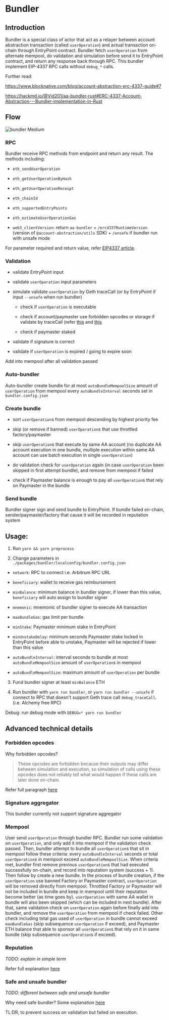 # Bundler


## Introduction

Bundler is a special class of actor that act as a relayer between account abstraction transaction (called `userOperation`) and actual transaction on-chain through EntryPoint contract. Bundler fetch `userOperation` from alternate mempool, do validation and simulation before send it to EntryPoint contract, and return any response back through RPC. This bundler implement EIP-4337 RPC calls without `debug_*` calls.

Further read:

https://www.blocknative.com/blog/account-abstraction-erc-4337-guide#7

https://hackmd.io/@Vid201/aa-bundler-rust#ERC-4337-Account-Abstraction---Bundler-implementation-in-Rust


## Flow

![bundler Medium](https://user-images.githubusercontent.com/48756752/230726201-6953f1f6-67a1-46ea-9dd6-0e24885069b2.png)

### RPC

Bundler receive RPC methods from endpoint and return any result. The methods including:

  - `eth_sendUserOperation`

  - `eth_getUserOperationByHash`

  - `eth_getUserOperationReceipt`

  - `eth_chainId`

  - `eth_supportedEntryPoints`

  - `eth_estimateUserOperationGas`

  - `web3_clientVersion`: return `aa-bundler` + `/erc4337RuntimeVersion` (version of `@account-abstraction/utils` SDK) + `/unsafe` if bundler run with unsafe mode

For parameter required and return value, refer [EIP4337 article](https://eips.ethereum.org/EIPS/eip-4337#rpc-methods-eth-namespace).

### Validation

- validate EntryPoint input

- validate `userOperation` input parameters

- simulate validate `userOperation` by Geth traceCall (or by EntryPoint if input `--unsafe` when run bundler)

  - check if `userOperation` is executable

  - check if account/paymaster use forbidden opcodes or storage if validate by traceCall 
  (refer [this](https://eips.ethereum.org/EIPS/eip-4337#specification-1) and [this](https://eips.ethereum.org/EIPS/eip-4337#forbidden-opcodes])

  - check if paymaster staked

- validate if signature is correct

- validate if `userOperation` is expired / going to expire soon

Add into mempool after all validation passed

### Auto-bundler

Auto-bundler create bundle for at most `autoBundleMempoolSize` amount of `userOperation` from mempool every `autoBundleInterval` seconds set in `bundler.config.json`

### Create bundle

- sort `userOperation`s from mempool descending by highest priority fee

- skip (or remove if banned) `userOperation`s that use throttled factory/paymaster

- skip `userOperation`s that execute by same AA account (no duplicate AA account execution in one bundle, multiple execution within same AA account can use batch execution in single `userOperation`)

- do validation check for `userOperation` again (in case `userOperation` been skipped in first attempt bundle), and remove from mempool if failed

- check if Paymaster balance is enough to pay all `userOperation`s that rely on Paymaster in the bundle

### Send bundle

Bundler signer sign and send bundle to EntryPoint. If bundle failed on-chain, sender/paymaster/factory that cause it will be recorded in reputation system


## Usage:

1. Run `yarn && yarn preprocess`

2. Change parameters in `./packages/bundler/localconfig/bundler.config.json`

  - `network`: RPC to connect i.e. Arbitrum RPC URL

  - `beneficiary`: wallet to receive gas reimbursement

  - `minBalance`: minimum balance in bundler signer, if lower than this value, `beneficiary` will auto assign to bundler signer

  - `mnemonic`: mnemonic of bundler signer to execute AA transaction

  - `maxBundleGas`: gas limit per bundle

  - `minStake`: Paymaster minimum stake in EntryPoint

  - `minUnstakeDelay`: minimum seconds Paymaster stake locked in EntryPoint before able to unstake, Paymaster will be rejected if lower than this value

  - `autoBundleInterval`: interval seconds to bundle at most `autoBundleMempoolSize` amount of `userOperation`s in mempool

  - `autoBundleMempoolSize`: maximum amount of `userOperation` per bundle

3. Fund bundler signer at least `minBalance` ETH

4. Run bundler with `yarn run bundler`, or `yarn run bundler --unsafe` if connect to RPC that doesn't support Geth trace call `debug_traceCall`. (i.e. Alchemy free RPC)

Debug: run debug mode with `DEBUG=* yarn run bundler`


## Advanced technical details

### Forbidden opcodes

Why forbidden opcodes?

> These opcodes are forbidden because their outputs may differ between simulation and execution, so simulation of calls using these opcodes does not reliably tell what would happen if these calls are later done on-chain.

Refer full paragraph [here](https://eips.ethereum.org/EIPS/eip-4337#forbidden-opcodes)

### Signature aggregator

This bundler currently not support signature aggregator

### Mempool

User send `userOperation` through bundler RPC. Bundler run some validation on `userOperation`, and only add it into mempool if the validation check passed. Then, bundler attempt to bundle all `userOperation`s that sit in mempool follow these criteria: every `autoBundleInterval` seconds or total `userOperation`s in mempool exceed `autoBundleMempoolSize`. When criteria met, bundler first remove previous `userOperation`s that had executed successfully on-chain, and record into reputation system (success + 1). Then follow by create a new bundle. In the process of bundle creation, if the `userOperation` use banned Factory or Paymaster contract, `userOperation` will be removed directly from mempool. Throttled Factory or Paymaster will not be included in bundle and keep in mempool until their reputation become better (as time goes by). `userOperation` with same AA wallet in bundle will also been skipped (which can be included in next bundle). After that, same validation check on `userOperation` again before finally add into bundler, and remove the `userOperation` from mempool if check failed. Other check including total gas used of `userOperation` in bundle cannot exceed `maxBundleGas` (skip subsequence `userOperation` if exceed), and Paymaster ETH balance that able to sponsor all `userOperation`s that rely on it in same bundle (skip subsequence `userOperation`s if exceed).

### Reputation

*TODO: explain in simple term*

Refer full explanation [here](https://eips.ethereum.org/EIPS/eip-4337#reputation-scoring-and-throttlingbanning-for-global-entities)

### Safe and unsafe bundler

*TODO: different between safe and unsafe bundler*

Why need safe bundler? Some explanation [here](https://eips.ethereum.org/EIPS/eip-4337#rationale)

TL:DR, to prevent success on validation but failed on execution.